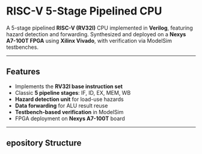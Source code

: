 # RISC-V 5-Stage Pipelined CPU

A 5-stage pipelined **RISC-V (RV32I)** CPU implemented in **Verilog**, featuring hazard detection and forwarding. Synthesized and deployed on a **Nexys A7-100T FPGA** using **Xilinx Vivado**, with verification via ModelSim testbenches.

---

## Features
- Implements the **RV32I base instruction set**
- Classic **5 pipeline stages**: IF, ID, EX, MEM, WB
- **Hazard detection unit** for load-use hazards
- **Data forwarding** for ALU result reuse
- **Testbench-based verification** in ModelSim
- FPGA deployment on **Nexys A7-100T** board

---

## epository Structure
